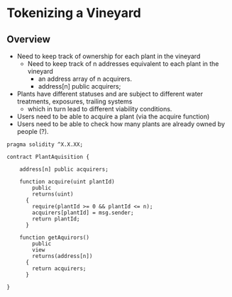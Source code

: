 # Tokenizing a Vineyard
## Overview

* Need to keep track of ownership for each plant in the vineyard
  * Need to keep track of n addresses equivalent to  each plant in the vineyard
    * an address array of n acquirers.
    *  address[n] public acquirers;   
* Plants have different statuses and are subject to different water treatments, exposures, trailing systems
  * which in turn lead to different viability conditions. 
* Users need to be able to acquire a plant (via the acquire function)
* Users need to be able to check how many plants are already owned by people (?).

```
pragma solidity ^X.X.XX;
 
contract PlantAquisition {
 
    address[n] public acquirers;
  
    function acquire(uint plantId) 
        public 
        returns(uint) 
      {
        require(plantId >= 0 && plantId <= n);
        acquirers[plantId] = msg.sender;
        return plantId;
      }
      
    function getAquirors()
        public 
        view
        returns(address[n])
      {
        return acquirers;
      }

}
```
